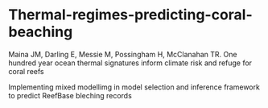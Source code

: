 # Thermal-regimes-predicting-coral-beaching
Maina JM, Darling E, Messie M, Possingham H, McClanahan TR. One hundred year ocean thermal signatures inform climate risk and refuge for coral reefs

Implementing mixed modellimg in model selection and inference framework to predict ReefBase bleching records

